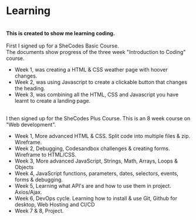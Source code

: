 # Learning
<br>
<strong>This is created to show me learning coding.</strong>
<br>
<br>
First I signed up for a SheCodes Basic Course.
<br>
The documents show progress of the three week "Introduction to Coding" course.
<ul>
  <li>Week 1, was creating a HTML & CSS weather page with hoover changes.</li>
  <li>Week 2, was using Javascript to create a clickable button that changes the heading. </li>
  <li>Week 3, was combining all the HTML, CSS and Javascript you have learnt to create a landing page.</li>
</ul>
<br>
I then signed up for the SheCodes Plus Course. This is an 8 week course on "Web development".
<br>
<ul>
  <li>Week 1, More advanced HTML & CSS. Split code into multiple files & zip. Wireframe.  </li>
  <li>Week 2, Debugging, Codesandbox challenges & creating forms. Wireframe to HTML/CSS. </li>
  <li>Week 3, More advanced JavaScript, Strings, Math, Arrays, Loops & Objects </li>
  <li>Week 4, JavaScript functions, parameters, dates, selectors, events, forms & debugging. </li>
  <li>Week 5, Learning what API's are and how to use them in project. Axios/Ajax. </li>
  <li>Week 6, DevOps cycle. Learning how to install & use Git, Github for desktop, Web Hosting and CI/CD </li>
  <li>Week 7 & 8, Project. </li>
</ul>



